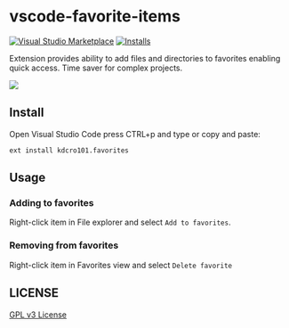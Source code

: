 # vscode-favorite-items
[![Visual Studio Marketplace](https://img.shields.io/vscode-marketplace/v/kdcro101.favorites.svg)](https://marketplace.visualstudio.com/itemsitemName=kdcro101.favorites)
[![Installs](https://img.shields.io/vscode-marketplace/d/kdcro101.favorites.svg)](https://marketplace.visualstudio.com/items?itemName=kdcro101.favorites.svg)

Extension provides ability to add files and directories to favorites enabling quick access. Time saver for complex projects.

![](https://raw.githubusercontent.com/kdcro101/vscode-favorite-items/master/images/preview.gif)

## Install

Open Visual Studio Code press CTRL+p and type or copy and paste:

`ext install kdcro101.favorites`

## Usage

### Adding to favorites
Right-click item in File explorer and select `Add to favorites`.
### Removing from favorites
Right-click item in Favorites view and select `Delete favorite`


## LICENSE

[GPL v3 License](https://raw.githubusercontent.com/kdcro101/vscode-favorite-items/master/LICENSE)
